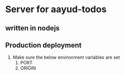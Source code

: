 # Server for aayud-todos
## written in nodejs 


## Production deployment
1. Make sure the below environment variables are set
    1. PORT
    2. ORIGIN